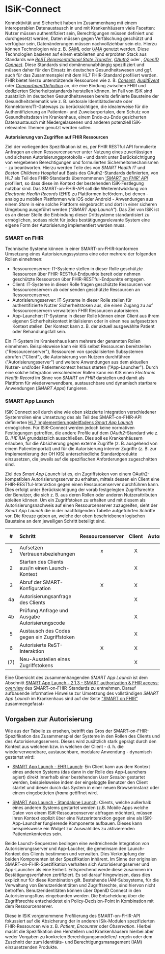 # ISiK-Connect

Konnektivität und Sicherheit haben im Zusammenhang mit einem interoperablen Datenaustausch in und mit Krankenhäusern viele Facetten: Nutzer müssen authentifiziert sein, Berechtigungen müssen definiert und durchgesetzt werden, Daten müssen gegen Verfälschung geschützt und verfügbar sein, Datenänderungen müssen nachvollziehbar sein etc. Hierzu können Technologien wie z. B. [_SAML_](https://saml.xml.org/saml-specifications) oder [_UMA_](https://docs.kantarainitiative.org/uma/wg/rec-oauth-uma-grant-2.0.html) genutzt werden. Diese Technologien basieren auf einem etablierten und erprobten Stack aus Standards wie [_ReST Representational State Transfer_](https://restfulapi.net/), [_OAuth2_](https://oauth.net/2/) oder , [_OpenID Connect_](https://openid.net/developers/specs/). Diese Standards sind domänenunabhängig spezifiziert und müssen daher für den Einsatz im deutschen Gesundheitswesen und ggf. auch für das Zusammenspiel mit dem HL7 FHIR-Standard profiliert werden. FHIR bietet hierzu unterstützende Ressourcen wie z. B. [_Consent_](https://hl7.org/fhir/R4/consent.html), [_AuditEvent_](https://hl7.org/fhir/R4/auditevent.html) oder [_CompartmentDefinition_](https://hl7.org/fhir/R4/compartmentdefinition.html) an, die eine Bindung zwischen FHIR und dedizierten Sicherheitsstandards herstellen können. Im Fall von ISiK sind zusätzlich im deutschen Gesundheitswesen bereits definierte Bausteine der Gesundheitstelematik wie z. B. sektorale Identitätsdienste oder Konnektoren/TI-Gateways zu berücksichtigen, die idealerweise für die Authentifizierung an Patienten- und Zuweiserportalen, dem Schutz von Gesundheitsdaten im Krankenhaus, einem Ende-zu-Ende gesicherten Datenaustausch mit Niedergelassenen und anderen potenziell ISiK-relevanten Themen genutzt werden sollen.


**Autorisierung von Zugriffen auf FHIR Ressourcen**

Ziel der vorliegenden Spezifikation ist es, per FHIR RESTful API formulierte Anfragen an einen Ressourcenserver unter Nutzung eines zuverlässigen und sicheren Autorisierungsprotokolls - und damit unter Berücksichtigung von vergebenen Berechtigungen und formulierten Sicherheitsmechanismen - zu beantworten. Hierzu werden Teile des von _SMART Health IT_ und _Boston Childrens Hospital_ auf Basis des OAuth2-Standards definierten, von HL7 als Teil des FHIR-Standards übernommenen [_'SMART on FHIR' API_](https://smarthealthit.org/smart-on-fhir-api/) profiliert, so dass diese im Kontext der bestehenden ISiK-Festlegung nutzbar sind. Das SMART-on-FHIR-API soll die Weiterentwicklung von _Electronic Health Records_ (EHR) zu Plattformen befördern, bei denen - analog zu mobilen Plattformen wie iOS oder Android - Anwendungen aus einem _Store_ in eine solche Plattform eingebracht und dort in einer sicheren Umgebung ausgeführt werden (_"SMART App Launch"_). Das Ziel von ISiK ist es an dieser Stelle die Einbindung dieser Drittsysteme standardisiert zu ermöglichen, sodass nicht für jedes bestätigungsrelevante System eine eigene Form der Autorisierung implementiert werden muss.

### SMART on FHIR 

Technische Systeme können in einer SMART-on-FHIR-konformen Umsetzung eines Autorisierungssystems eine oder mehrere der folgenden Rollen einnehmen:
* Ressourcenserver: IT-Systeme stellen in dieser Rolle geschützte Ressourcen über FHIR-RESTful-Endpunkte bereit oder nehmen geschützte Ressourcen über FHIR-RESTful-Endpunkte entgegen.
* Client: IT-Systeme in dieser Rolle fragen geschützte Ressourcen von Ressourcenservern ab oder senden geschützte Ressourcen an Ressourcenserver.  
* Autorisierungsserver: IT-Systeme in dieser Rolle stellen für authentifizierte Nutzer Sicherheitstoken aus, die einen Zugang zu auf Ressourcenservern verwalteten FHIR Ressourcen autorisieren.
* App-Launcher: IT-Systeme in dieser Rolle können einen Client aus ihrem eigenen Sicherheitskontext initialisieren oder in einen neu aufgesetzten Kontext stellen. Der Kontext kann z. B. der aktuell ausgewählte Patient oder Behandlungsfall sein.

Ein IT-System im Krankenhaus kann mehrere der genannten Rollen einnehmen. Beispielsweise kann ein KIS selbst Ressourcen bereitstellen ("Ressourcenserver"), Ressourcen von spezialisierten Subsystemen abrufen ("Client"), die Autorisierung von Nutzern durchführen ("Autorisierungsserver") und weitere Anwendungen aus dem aktuellen Nutzer- und/oder Patientenkontext heraus starten ("App-Launcher"). Durch eine solche Integration verschiedener Rollen kann ein KIS einen _Electronic Health Record_ im Sinne von _SMART on FHIR_ darstellen und damit als Plattform für wiederverwendbare, austauschbare und dynamisch startbare Anwendungen (_SMART Apps_) fungieren. 

### SMART App Launch

ISiK-Connect soll durch eine wie oben skizzierte Integration verschiedener Systemrollen eine Umsetzung des als Teil des SMART-on-FHIR-API definierten [HL7 Implementierungsleitfadens _Smart App Launch_](https://hl7.org/fhir/smart-app-launch/STU2.1/index.html) ermöglichen. Für ISiK-Connect werden jedoch keine normativen Festlegungen getroffen, die andere Profile auf dem _OAuth2_-Standard wie z. B. _IHE IUA_ grundsätzlich ausschließen. Dies soll es Krankenhäusern erlauben, für die Absicherung gegen externe Zugriffe (z. B. ausgehend von einem Patientenportal) und für die Autorisierung interner Zugriffe (z. B. zur Implementierung der OH KIS) unterschiedliche Standardprodukte einzusetzen, die jeweils auf die spezifischen Anforderungen zugeschnitten sind. 

Ziel des _Smart App Launch_ ist es, ein Zugriffstoken von einem OAuth2-kompatiblen Autorisierungsserver zu erhalten, mittels dessen ein Client eine FHIR-RESTful-Interaktion gegen einen Ressourcenserver durchführen kann. Dies erfolgt unter Berücksichtigung der vorab festgelegten Zugriffsrechte der Benutzer, die sich z. B. aus deren Rollen oder anderen Nutzerattributen ableiten können. Um ein Zugriffstoken zu erhalten und mit diesem als Autorisierungsnachweis auf einen Ressourcenserver zuzugreifen, sieht der _Smart App Launch_ die in der nachfolgenden Tabelle aufgeführten Schritte vor. Die Kreuze geben an, welche der oben beschriebenen logischen Bausteine an dem jeweiligen Schritt beteiligt sind.

| # | Schritt                                        | Ressourcenserver | Client| Autorisierungsserver | App-Launcher |
|:-:|:-----------------------------------------------|:--------------------:|:----------:|:--------------------:|:-----------------:|
| 1 | Aufsetzen Vertrauensbeziehungen                |     x                 |      X     |      X         |                   |
| 2 | Starten des Clients aus/in einen Launch-Kontext|                      |      X     |           (X)        |         X         |
| 3 | Abruf der SMART-Konfiguration                  |            X         |      X     |           |                   |
| 4a | Autorisierungsanfrage des Clients              |                      |      X     |            X         |                   |
| 4b | Prüfung Anfrage und Ausgabe Autorisierungscode |                      |      X     |            X         |                   |
| 5 | Austausch des Codes gegen ein Zugriffstoken    |                      |      X     |            X         |                   |
| 6 | Autorisierte ReST-Interaktion                  |            X         |      X     |           (X)        |                   |
|(7)| Neu-Ausstellen eines Zugriffstokens            |                      |      X     |            X         |                   |

Eine Übersicht des zusammenhängenden _SMART App Launch_ ist dem Abschnitt [SMART App Launch - 2.1.3 - SMART authorization & FHIR access: overview](https://hl7.org/fhir/smart-app-launch/STU2.1/app-launch.html#smart-authorization--fhir-access-overview) des SMART-on-FHIR-Standards zu entnehmen. Darauf aufbauende informative Hinweise zur Umsetzung des vollständigen _SMART App Launch_ im Krankenhaus sind auf der Seite ["SMART on FHIR"](ISiKundSMART.md) zusammengefasst-


## Vorgaben zur Autorisierung

Wie aus der Tabelle zu ersehen, betrifft das Gros der SMART-on-FHIR-Spezifikation das Zusammenspiel der Systeme in den Rollen des Clients und des Autorisierungsservers. Dieses wird zusätzlich stark geprägt durch den Kontext aus welchem bzw. in welchen der Client - d. h. die wiederverwendbare, austauschbare, modulare Anwendung - dynamisch gestartet wird:

- [SMART App Launch - EHR Launch](https://hl7.org/fhir/smart-app-launch/STU2.1/app-launch.html#step-2-launch-ehr):
Ein Client kann aus dem Kontext eines anderen Systems (das dann in der Rolle des App-Launchers agiert) direkt innerhalb einer bestehenden _User Session_ gestartet werden, beispielsweise indem der eingeloggte Benutzer den Client startet und dieser durch das System in einer neuen Browserinstanz oder einem eingebetteten _iframe_ geöffnet wird.

- [SMART App Launch - Standalone Launch](https://hl7.org/fhir/smart-app-launch/STU2.1/app-launch.html#launch-app-standalone-launch):
Clients, welche außerhalb eines anderen Systems gestartet werden (z.B. Mobile Apps welche Daten von einem ISiK-Ressourcenserver abfragen möchten), müssen ihren Kontext explizit über eine Nutzerinteraktion gegen eine als ISiK-App-Launcher fungierende Komponente aufbauen. Dieses kann beispielsweise ein Widget zur Auswahl des zu aktivierenden Patientenkontextes sein.

Beide Launch-Sequenzen bedingen eine weitreichende Integration von Autorisierungsserver und App-Laucher, die gemeinsam den Launch-Kontext des Clients bestimmen und verwalten. Dies Verknüpfung der beiden Komponenten ist der Spezifikation inhärent. Im Sinne der originalen SMART-on-FHIR-Spezifikation verhalten sich Autorisierungsserver und App-Launcher als eine Einheit. Entsprechend werde diese zusammen im Bestätigungsverfahren zertifiziert. Es sei darauf hingewiesen, dass dies explizit nur für diese Kombination gilt. Bestehende IAM-Subsysteme, für die Verwaltung von Benutzeridentitäten und Zugriffsrechte, sind hiervon nicht betroffen. Benutzeridentitäten können über OpenID Connect in den Autorisierungsfluss eingebunden werden. Die Entscheidung über die Zugriffsrechte entscheidetet ein Policy-Decision-Point in Kombination mit dem Ressourcenserver.

Diese in ISiK vorgenommene Profilierung des SMART-on-FHIR-API fokussiert auf die Absicherung der in anderen ISik-Modulen spezifizierten FHIR-Ressourcen wie z. B. _Patient_, _Encounter_ oder _Observation_. Hierbei macht die Spezifikation den Herstellern und Krankenhäusern hierbei aber weder Vorgaben zu konkreten Berechtigungsmodellen/-regeln oder dem Zuschnitt der zum Identitäts- und Berechtigungsmanagement (IAM) einzusetzenden Produkte.

